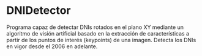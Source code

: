 # DNIDetector
Programa capaz de detectar DNIs rotados en el plano XY mediante un algoritmo de visión artificial basado en la extracción de características a partir de los puntos de interés (keypoints) de una imagen. Detecta los DNIs en vigor desde el 2006 en adelante.
